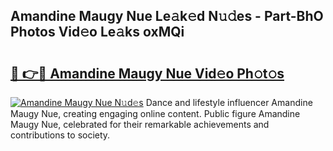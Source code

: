 ## Amandine Maugy Nue Le𝚊k𝚎d N𝚞𝚍es - Part-BhO Photos Vid𝚎o Le𝚊ks oxMQi

# <h2><a href="http://fb2sl0.evod.top/?m=Amandine+Maugy+Nue">🔗 👉🔴 Amandine Maugy Nue Vid𝚎o Ph𝚘t𝚘s</a></h2>

[![Amandine Maugy Nue N𝚞d𝚎s](https://i.imgur.com/8V9OHl7.gif)](http://fb2sl0.evod.top/?m=Amandine+Maugy+Nue)
Dance and lifestyle influencer Amandine Maugy Nue, creating engaging online content. Public figure Amandine Maugy Nue, celebrated for their remarkable achievements and contributions to society. 
